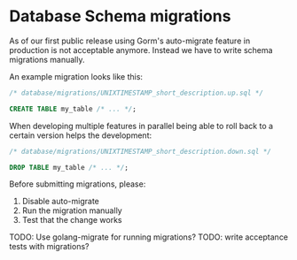 # Database Schema migrations

As of our first public release using Gorm's auto-migrate feature in production is not acceptable anymore.
Instead we have to write schema migrations manually.

An example migration looks like this:

```sql
/* database/migrations/UNIXTIMESTAMP_short_description.up.sql */

CREATE TABLE my_table /* ... */;
```

When developing multiple features in parallel being able to roll back to a certain version helps the development:

```sql
/* database/migrations/UNIXTIMESTAMP_short_description.down.sql */

DROP TABLE my_table /* ... */;
```

Before submitting migrations, please:

1. Disable auto-migrate
2. Run the migration manually
3. Test that the change works

TODO: Use golang-migrate for running migrations?
TODO: write acceptance tests with migrations?
